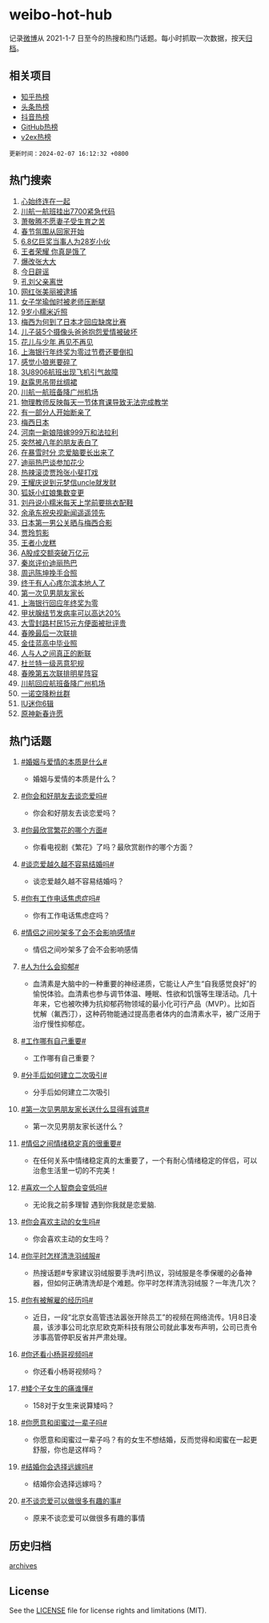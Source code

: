 # weibo-hot-hub

记录[微博](https://www.weibo.com)从 2021-1-7 日至今的热搜和热门话题。每小时抓取一次数据，按天[归档](archives)。

## 相关项目

- [知乎热榜](https://github.com/lonnyzhang423/zhihu-hot-hub)
- [头条热榜](https://github.com/lonnyzhang423/toutiao-hot-hub)
- [抖音热榜](https://github.com/lonnyzhang423/douyin-hot-hub)
- [GitHub热榜](https://github.com/lonnyzhang423/github-hot-hub)
- [v2ex热榜](https://github.com/lonnyzhang423/v2ex-hot-hub)


`更新时间：2024-02-07 16:12:32 +0800`

## 热门搜索

1. [心始终连在一起](https://m.weibo.cn/search?containerid=100103type%3D1%26t%3D10%26q%3D%23%E5%BF%83%E5%A7%8B%E7%BB%88%E8%BF%9E%E5%9C%A8%E4%B8%80%E8%B5%B7%23&stream_entry_id=51&isnewpage=1&extparam=seat%3D1%26pos%3D0%26dgr%3D0%26filter_type%3Drealtimehot%26c_type%3D51%26stream_entry_id%3D51%26cate%3D10103%26q%3D%2523%25E5%25BF%2583%25E5%25A7%258B%25E7%25BB%2588%25E8%25BF%259E%25E5%259C%25A8%25E4%25B8%2580%25E8%25B5%25B7%2523%26display_time%3D1707293551%26pre_seqid%3D1707293551023032762143)
1. [川航一航班挂出7700紧急代码](https://m.weibo.cn/search?containerid=100103type%3D1%26t%3D10%26q%3D%23%E5%B7%9D%E8%88%AA%E4%B8%80%E8%88%AA%E7%8F%AD%E6%8C%82%E5%87%BA7700%E7%B4%A7%E6%80%A5%E4%BB%A3%E7%A0%81%23&stream_entry_id=31&isnewpage=1&extparam=seat%3D1%26band_rank%3D1%26filter_type%3Drealtimehot%26c_type%3D31%26realpos%3D1%26cate%3D5001%26lcate%3D5001%26flag%3D1%26dgr%3D0%26q%3D%2523%25E5%25B7%259D%25E8%2588%25AA%25E4%25B8%2580%25E8%2588%25AA%25E7%258F%25AD%25E6%258C%2582%25E5%2587%25BA7700%25E7%25B4%25A7%25E6%2580%25A5%25E4%25BB%25A3%25E7%25A0%2581%2523%26stream_entry_id%3D31%26pos%3D0%26display_time%3D1707293551%26pre_seqid%3D1707293551023032762143)
1. [萧敬腾不愿妻子受生育之苦](https://m.weibo.cn/search?containerid=100103type%3D1%26t%3D10%26q%3D%23%E8%90%A7%E6%95%AC%E8%85%BE%E4%B8%8D%E6%84%BF%E5%A6%BB%E5%AD%90%E5%8F%97%E7%94%9F%E8%82%B2%E4%B9%8B%E8%8B%A6%23&stream_entry_id=31&isnewpage=1&extparam=seat%3D1%26band_rank%3D2%26filter_type%3Drealtimehot%26c_type%3D31%26realpos%3D2%26cate%3D5001%26lcate%3D5001%26flag%3D1%26dgr%3D0%26q%3D%2523%25E8%2590%25A7%25E6%2595%25AC%25E8%2585%25BE%25E4%25B8%258D%25E6%2584%25BF%25E5%25A6%25BB%25E5%25AD%2590%25E5%258F%2597%25E7%2594%259F%25E8%2582%25B2%25E4%25B9%258B%25E8%258B%25A6%2523%26stream_entry_id%3D31%26pos%3D1%26display_time%3D1707293551%26pre_seqid%3D1707293551023032762143)
1. [春节氛围从回家开始](https://m.weibo.cn/search?containerid=100103type%3D1%26t%3D10%26q%3D%23%E6%98%A5%E8%8A%82%E6%B0%9B%E5%9B%B4%E4%BB%8E%E5%9B%9E%E5%AE%B6%E5%BC%80%E5%A7%8B%23&stream_entry_id=31&isnewpage=1&extparam=seat%3D1%26band_rank%3D3%26filter_type%3Drealtimehot%26c_type%3D31%26realpos%3D3%26cate%3D5001%26lcate%3D5001%26flag%3D0%26dgr%3D0%26q%3D%2523%25E6%2598%25A5%25E8%258A%2582%25E6%25B0%259B%25E5%259B%25B4%25E4%25BB%258E%25E5%259B%259E%25E5%25AE%25B6%25E5%25BC%2580%25E5%25A7%258B%2523%26stream_entry_id%3D31%26pos%3D2%26display_time%3D1707293551%26pre_seqid%3D1707293551023032762143)
1. [6.8亿巨奖当事人为28岁小伙](https://m.weibo.cn/search?containerid=100103type%3D1%26t%3D10%26q%3D%236.8%E4%BA%BF%E5%B7%A8%E5%A5%96%E5%BD%93%E4%BA%8B%E4%BA%BA%E4%B8%BA28%E5%B2%81%E5%B0%8F%E4%BC%99%23&stream_entry_id=31&isnewpage=1&extparam=seat%3D1%26band_rank%3D4%26filter_type%3Drealtimehot%26c_type%3D31%26realpos%3D4%26cate%3D5001%26lcate%3D5001%26flag%3D2%26dgr%3D0%26q%3D%25236.8%25E4%25BA%25BF%25E5%25B7%25A8%25E5%25A5%2596%25E5%25BD%2593%25E4%25BA%258B%25E4%25BA%25BA%25E4%25B8%25BA28%25E5%25B2%2581%25E5%25B0%258F%25E4%25BC%2599%2523%26stream_entry_id%3D31%26pos%3D3%26display_time%3D1707293551%26pre_seqid%3D1707293551023032762143)
1. [王者荣耀 你真是饿了](https://m.weibo.cn/search?containerid=100103type%3D1%26t%3D10%26q%3D%E7%8E%8B%E8%80%85%E8%8D%A3%E8%80%80+%E4%BD%A0%E7%9C%9F%E6%98%AF%E9%A5%BF%E4%BA%86&stream_entry_id=31&isnewpage=1&extparam=seat%3D1%26band_rank%3D5%26filter_type%3Drealtimehot%26c_type%3D31%26realpos%3D5%26cate%3D5001%26lcate%3D5001%26flag%3D1%26dgr%3D0%26q%3D%25E7%258E%258B%25E8%2580%2585%25E8%258D%25A3%25E8%2580%2580%2520%25E4%25BD%25A0%25E7%259C%259F%25E6%2598%25AF%25E9%25A5%25BF%25E4%25BA%2586%26stream_entry_id%3D31%26pos%3D4%26display_time%3D1707293551%26pre_seqid%3D1707293551023032762143)
1. [爆改张大大](https://m.weibo.cn/search?containerid=100103type%3D1%26t%3D10%26q%3D%E7%88%86%E6%94%B9%E5%BC%A0%E5%A4%A7%E5%A4%A7&stream_entry_id=31&isnewpage=1&extparam=seat%3D1%26band_rank%3D6%26filter_type%3Drealtimehot%26c_type%3D31%26realpos%3D6%26cate%3D5001%26lcate%3D5001%26flag%3D2%26dgr%3D0%26q%3D%25E7%2588%2586%25E6%2594%25B9%25E5%25BC%25A0%25E5%25A4%25A7%25E5%25A4%25A7%26stream_entry_id%3D31%26pos%3D5%26display_time%3D1707293551%26pre_seqid%3D1707293551023032762143)
1. [今日辟谣](https://m.weibo.cn/search?containerid=100103type%3D1%26t%3D10%26q%3D%23%E4%BB%8A%E6%97%A5%E8%BE%9F%E8%B0%A3%23&stream_entry_id=31&isnewpage=1&extparam=seat%3D1%26band_rank%3D7%26lcate%3D5001%26cate%3D5001%26q%3D%2523%25E4%25BB%258A%25E6%2597%25A5%25E8%25BE%259F%25E8%25B0%25A3%2523%26dgr%3D0%26pos%3D6%26adid%3D222482%26stream_entry_id%3D31%26filter_type%3Drealtimehot%26is_ad_pos%3D1%26c_type%3D31%26display_time%3D1707293551%26pre_seqid%3D1707293551023032762143)
1. [孔刘父亲离世](https://m.weibo.cn/search?containerid=100103type%3D1%26t%3D10%26q%3D%23%E5%AD%94%E5%88%98%E7%88%B6%E4%BA%B2%E7%A6%BB%E4%B8%96%23&stream_entry_id=31&isnewpage=1&extparam=seat%3D1%26band_rank%3D7%26filter_type%3Drealtimehot%26c_type%3D31%26realpos%3D7%26cate%3D5001%26lcate%3D5001%26flag%3D1%26dgr%3D0%26q%3D%2523%25E5%25AD%2594%25E5%2588%2598%25E7%2588%25B6%25E4%25BA%25B2%25E7%25A6%25BB%25E4%25B8%2596%2523%26stream_entry_id%3D31%26pos%3D7%26display_time%3D1707293551%26pre_seqid%3D1707293551023032762143)
1. [网红张美丽被逮捕](https://m.weibo.cn/search?containerid=100103type%3D1%26t%3D10%26q%3D%23%E7%BD%91%E7%BA%A2%E5%BC%A0%E7%BE%8E%E4%B8%BD%E8%A2%AB%E9%80%AE%E6%8D%95%23&stream_entry_id=31&isnewpage=1&extparam=seat%3D1%26band_rank%3D8%26filter_type%3Drealtimehot%26c_type%3D31%26realpos%3D8%26cate%3D5001%26lcate%3D5001%26flag%3D2%26dgr%3D0%26q%3D%2523%25E7%25BD%2591%25E7%25BA%25A2%25E5%25BC%25A0%25E7%25BE%258E%25E4%25B8%25BD%25E8%25A2%25AB%25E9%2580%25AE%25E6%258D%2595%2523%26stream_entry_id%3D31%26pos%3D8%26display_time%3D1707293551%26pre_seqid%3D1707293551023032762143)
1. [女子学瑜伽时被老师压断腿](https://m.weibo.cn/search?containerid=100103type%3D1%26t%3D10%26q%3D%23%E5%A5%B3%E5%AD%90%E5%AD%A6%E7%91%9C%E4%BC%BD%E6%97%B6%E8%A2%AB%E8%80%81%E5%B8%88%E5%8E%8B%E6%96%AD%E8%85%BF%23&stream_entry_id=31&isnewpage=1&extparam=seat%3D1%26band_rank%3D9%26filter_type%3Drealtimehot%26c_type%3D31%26realpos%3D9%26cate%3D5001%26lcate%3D5001%26flag%3D1%26dgr%3D0%26q%3D%2523%25E5%25A5%25B3%25E5%25AD%2590%25E5%25AD%25A6%25E7%2591%259C%25E4%25BC%25BD%25E6%2597%25B6%25E8%25A2%25AB%25E8%2580%2581%25E5%25B8%2588%25E5%258E%258B%25E6%2596%25AD%25E8%2585%25BF%2523%26stream_entry_id%3D31%26pos%3D9%26display_time%3D1707293551%26pre_seqid%3D1707293551023032762143)
1. [9岁小糯米近照](https://m.weibo.cn/search?containerid=100103type%3D1%26t%3D10%26q%3D9%E5%B2%81%E5%B0%8F%E7%B3%AF%E7%B1%B3%E8%BF%91%E7%85%A7&stream_entry_id=31&isnewpage=1&extparam=seat%3D1%26band_rank%3D10%26filter_type%3Drealtimehot%26c_type%3D31%26realpos%3D10%26cate%3D5001%26lcate%3D5001%26flag%3D2%26dgr%3D0%26q%3D9%25E5%25B2%2581%25E5%25B0%258F%25E7%25B3%25AF%25E7%25B1%25B3%25E8%25BF%2591%25E7%2585%25A7%26stream_entry_id%3D31%26pos%3D10%26display_time%3D1707293551%26pre_seqid%3D1707293551023032762143)
1. [梅西为何到了日本才回应缺席比赛](https://m.weibo.cn/search?containerid=100103type%3D1%26t%3D10%26q%3D%23%E6%A2%85%E8%A5%BF%E4%B8%BA%E4%BD%95%E5%88%B0%E4%BA%86%E6%97%A5%E6%9C%AC%E6%89%8D%E5%9B%9E%E5%BA%94%E7%BC%BA%E5%B8%AD%E6%AF%94%E8%B5%9B%23&stream_entry_id=31&isnewpage=1&extparam=seat%3D1%26band_rank%3D11%26filter_type%3Drealtimehot%26c_type%3D31%26realpos%3D11%26cate%3D5001%26lcate%3D5001%26flag%3D2%26dgr%3D0%26q%3D%2523%25E6%25A2%2585%25E8%25A5%25BF%25E4%25B8%25BA%25E4%25BD%2595%25E5%2588%25B0%25E4%25BA%2586%25E6%2597%25A5%25E6%259C%25AC%25E6%2589%258D%25E5%259B%259E%25E5%25BA%2594%25E7%25BC%25BA%25E5%25B8%25AD%25E6%25AF%2594%25E8%25B5%259B%2523%26stream_entry_id%3D31%26pos%3D11%26display_time%3D1707293551%26pre_seqid%3D1707293551023032762143)
1. [儿子装5个摄像头爸爸抱怨爱情被破坏](https://m.weibo.cn/search?containerid=100103type%3D1%26t%3D10%26q%3D%23%E5%84%BF%E5%AD%90%E8%A3%855%E4%B8%AA%E6%91%84%E5%83%8F%E5%A4%B4%E7%88%B8%E7%88%B8%E6%8A%B1%E6%80%A8%E7%88%B1%E6%83%85%E8%A2%AB%E7%A0%B4%E5%9D%8F%23&stream_entry_id=31&isnewpage=1&extparam=seat%3D1%26band_rank%3D12%26filter_type%3Drealtimehot%26c_type%3D31%26realpos%3D12%26cate%3D5001%26lcate%3D5001%26flag%3D1%26dgr%3D0%26q%3D%2523%25E5%2584%25BF%25E5%25AD%2590%25E8%25A3%25855%25E4%25B8%25AA%25E6%2591%2584%25E5%2583%258F%25E5%25A4%25B4%25E7%2588%25B8%25E7%2588%25B8%25E6%258A%25B1%25E6%2580%25A8%25E7%2588%25B1%25E6%2583%2585%25E8%25A2%25AB%25E7%25A0%25B4%25E5%259D%258F%2523%26stream_entry_id%3D31%26pos%3D12%26display_time%3D1707293551%26pre_seqid%3D1707293551023032762143)
1. [花儿与少年 再见不再见](https://m.weibo.cn/search?containerid=100103type%3D1%26t%3D10%26q%3D%E8%8A%B1%E5%84%BF%E4%B8%8E%E5%B0%91%E5%B9%B4+%E5%86%8D%E8%A7%81%E4%B8%8D%E5%86%8D%E8%A7%81&stream_entry_id=31&isnewpage=1&extparam=seat%3D1%26band_rank%3D13%26filter_type%3Drealtimehot%26c_type%3D31%26realpos%3D13%26cate%3D5001%26lcate%3D5001%26flag%3D0%26dgr%3D0%26q%3D%25E8%258A%25B1%25E5%2584%25BF%25E4%25B8%258E%25E5%25B0%2591%25E5%25B9%25B4%2520%25E5%2586%258D%25E8%25A7%2581%25E4%25B8%258D%25E5%2586%258D%25E8%25A7%2581%26stream_entry_id%3D31%26pos%3D13%26display_time%3D1707293551%26pre_seqid%3D1707293551023032762143)
1. [上海银行年终奖为零过节费还要倒扣](https://m.weibo.cn/search?containerid=100103type%3D1%26t%3D10%26q%3D%23%E4%B8%8A%E6%B5%B7%E9%93%B6%E8%A1%8C%E5%B9%B4%E7%BB%88%E5%A5%96%E4%B8%BA%E9%9B%B6%E8%BF%87%E8%8A%82%E8%B4%B9%E8%BF%98%E8%A6%81%E5%80%92%E6%89%A3%23&stream_entry_id=31&isnewpage=1&extparam=seat%3D1%26band_rank%3D14%26filter_type%3Drealtimehot%26c_type%3D31%26realpos%3D14%26cate%3D5001%26lcate%3D5001%26flag%3D0%26dgr%3D0%26q%3D%2523%25E4%25B8%258A%25E6%25B5%25B7%25E9%2593%25B6%25E8%25A1%258C%25E5%25B9%25B4%25E7%25BB%2588%25E5%25A5%2596%25E4%25B8%25BA%25E9%259B%25B6%25E8%25BF%2587%25E8%258A%2582%25E8%25B4%25B9%25E8%25BF%2598%25E8%25A6%2581%25E5%2580%2592%25E6%2589%25A3%2523%26stream_entry_id%3D31%26pos%3D14%26display_time%3D1707293551%26pre_seqid%3D1707293551023032762143)
1. [感觉小狼崽要碎了](https://m.weibo.cn/search?containerid=100103type%3D1%26t%3D10%26q%3D%23%E6%84%9F%E8%A7%89%E5%B0%8F%E7%8B%BC%E5%B4%BD%E8%A6%81%E7%A2%8E%E4%BA%86%23&stream_entry_id=31&isnewpage=1&extparam=seat%3D1%26band_rank%3D15%26filter_type%3Drealtimehot%26c_type%3D31%26realpos%3D15%26cate%3D5001%26lcate%3D5001%26flag%3D0%26dgr%3D0%26q%3D%2523%25E6%2584%259F%25E8%25A7%2589%25E5%25B0%258F%25E7%258B%25BC%25E5%25B4%25BD%25E8%25A6%2581%25E7%25A2%258E%25E4%25BA%2586%2523%26stream_entry_id%3D31%26pos%3D15%26display_time%3D1707293551%26pre_seqid%3D1707293551023032762143)
1. [3U8906航班出现飞机引气故障](https://m.weibo.cn/search?containerid=100103type%3D1%26t%3D10%26q%3D%233U8906%E8%88%AA%E7%8F%AD%E5%87%BA%E7%8E%B0%E9%A3%9E%E6%9C%BA%E5%BC%95%E6%B0%94%E6%95%85%E9%9A%9C%23&stream_entry_id=31&isnewpage=1&extparam=seat%3D1%26band_rank%3D16%26filter_type%3Drealtimehot%26c_type%3D31%26realpos%3D16%26cate%3D5001%26lcate%3D5001%26flag%3D1%26dgr%3D0%26q%3D%25233U8906%25E8%2588%25AA%25E7%258F%25AD%25E5%2587%25BA%25E7%258E%25B0%25E9%25A3%259E%25E6%259C%25BA%25E5%25BC%2595%25E6%25B0%2594%25E6%2595%2585%25E9%259A%259C%2523%26stream_entry_id%3D31%26pos%3D16%26display_time%3D1707293551%26pre_seqid%3D1707293551023032762143)
1. [赵露思吊带丝绸裙](https://m.weibo.cn/search?containerid=100103type%3D1%26t%3D10%26q%3D%23%E8%B5%B5%E9%9C%B2%E6%80%9D%E5%90%8A%E5%B8%A6%E4%B8%9D%E7%BB%B8%E8%A3%99%23&stream_entry_id=31&isnewpage=1&extparam=seat%3D1%26band_rank%3D17%26filter_type%3Drealtimehot%26c_type%3D31%26realpos%3D17%26cate%3D5001%26lcate%3D5001%26flag%3D1%26dgr%3D0%26q%3D%2523%25E8%25B5%25B5%25E9%259C%25B2%25E6%2580%259D%25E5%2590%258A%25E5%25B8%25A6%25E4%25B8%259D%25E7%25BB%25B8%25E8%25A3%2599%2523%26stream_entry_id%3D31%26pos%3D17%26display_time%3D1707293551%26pre_seqid%3D1707293551023032762143)
1. [川航一航班备降广州机场](https://m.weibo.cn/search?containerid=100103type%3D1%26t%3D10%26q%3D%23%E5%B7%9D%E8%88%AA%E4%B8%80%E8%88%AA%E7%8F%AD%E5%A4%87%E9%99%8D%E5%B9%BF%E5%B7%9E%E6%9C%BA%E5%9C%BA%23&stream_entry_id=31&isnewpage=1&extparam=seat%3D1%26band_rank%3D18%26filter_type%3Drealtimehot%26c_type%3D31%26realpos%3D18%26cate%3D5001%26lcate%3D5001%26flag%3D1%26dgr%3D0%26q%3D%2523%25E5%25B7%259D%25E8%2588%25AA%25E4%25B8%2580%25E8%2588%25AA%25E7%258F%25AD%25E5%25A4%2587%25E9%2599%258D%25E5%25B9%25BF%25E5%25B7%259E%25E6%259C%25BA%25E5%259C%25BA%2523%26stream_entry_id%3D31%26pos%3D18%26display_time%3D1707293551%26pre_seqid%3D1707293551023032762143)
1. [物理教师反映每天一节体育课导致无法完成教学](https://m.weibo.cn/search?containerid=100103type%3D1%26t%3D10%26q%3D%23%E7%89%A9%E7%90%86%E6%95%99%E5%B8%88%E5%8F%8D%E6%98%A0%E6%AF%8F%E5%A4%A9%E4%B8%80%E8%8A%82%E4%BD%93%E8%82%B2%E8%AF%BE%E5%AF%BC%E8%87%B4%E6%97%A0%E6%B3%95%E5%AE%8C%E6%88%90%E6%95%99%E5%AD%A6%23&stream_entry_id=31&isnewpage=1&extparam=seat%3D1%26band_rank%3D19%26filter_type%3Drealtimehot%26c_type%3D31%26realpos%3D19%26cate%3D5001%26lcate%3D5001%26flag%3D0%26dgr%3D0%26q%3D%2523%25E7%2589%25A9%25E7%2590%2586%25E6%2595%2599%25E5%25B8%2588%25E5%258F%258D%25E6%2598%25A0%25E6%25AF%258F%25E5%25A4%25A9%25E4%25B8%2580%25E8%258A%2582%25E4%25BD%2593%25E8%2582%25B2%25E8%25AF%25BE%25E5%25AF%25BC%25E8%2587%25B4%25E6%2597%25A0%25E6%25B3%2595%25E5%25AE%258C%25E6%2588%2590%25E6%2595%2599%25E5%25AD%25A6%2523%26stream_entry_id%3D31%26pos%3D19%26display_time%3D1707293551%26pre_seqid%3D1707293551023032762143)
1. [有一部分人开始断亲了](https://m.weibo.cn/search?containerid=100103type%3D1%26t%3D10%26q%3D%23%E6%9C%89%E4%B8%80%E9%83%A8%E5%88%86%E4%BA%BA%E5%BC%80%E5%A7%8B%E6%96%AD%E4%BA%B2%E4%BA%86%23&stream_entry_id=31&isnewpage=1&extparam=seat%3D1%26band_rank%3D20%26filter_type%3Drealtimehot%26c_type%3D31%26realpos%3D20%26cate%3D5001%26lcate%3D5001%26flag%3D0%26dgr%3D0%26q%3D%2523%25E6%259C%2589%25E4%25B8%2580%25E9%2583%25A8%25E5%2588%2586%25E4%25BA%25BA%25E5%25BC%2580%25E5%25A7%258B%25E6%2596%25AD%25E4%25BA%25B2%25E4%25BA%2586%2523%26stream_entry_id%3D31%26pos%3D20%26display_time%3D1707293551%26pre_seqid%3D1707293551023032762143)
1. [梅西日本](https://m.weibo.cn/search?containerid=100103type%3D1%26t%3D10%26q%3D%E6%A2%85%E8%A5%BF%E6%97%A5%E6%9C%AC&stream_entry_id=31&isnewpage=1&extparam=seat%3D1%26band_rank%3D21%26filter_type%3Drealtimehot%26c_type%3D31%26realpos%3D21%26cate%3D5001%26lcate%3D5001%26flag%3D0%26dgr%3D0%26q%3D%25E6%25A2%2585%25E8%25A5%25BF%25E6%2597%25A5%25E6%259C%25AC%26stream_entry_id%3D31%26pos%3D21%26display_time%3D1707293551%26pre_seqid%3D1707293551023032762143)
1. [河南一新娘陪嫁999万和法拉利](https://m.weibo.cn/search?containerid=100103type%3D1%26t%3D10%26q%3D%23%E6%B2%B3%E5%8D%97%E4%B8%80%E6%96%B0%E5%A8%98%E9%99%AA%E5%AB%81999%E4%B8%87%E5%92%8C%E6%B3%95%E6%8B%89%E5%88%A9%23&stream_entry_id=31&isnewpage=1&extparam=seat%3D1%26band_rank%3D22%26filter_type%3Drealtimehot%26c_type%3D31%26realpos%3D22%26cate%3D5001%26lcate%3D5001%26flag%3D1%26dgr%3D0%26q%3D%2523%25E6%25B2%25B3%25E5%258D%2597%25E4%25B8%2580%25E6%2596%25B0%25E5%25A8%2598%25E9%2599%25AA%25E5%25AB%2581999%25E4%25B8%2587%25E5%2592%258C%25E6%25B3%2595%25E6%258B%2589%25E5%2588%25A9%2523%26stream_entry_id%3D31%26pos%3D22%26display_time%3D1707293551%26pre_seqid%3D1707293551023032762143)
1. [突然被八年的朋友表白了](https://m.weibo.cn/search?containerid=100103type%3D1%26t%3D10%26q%3D%23%E7%AA%81%E7%84%B6%E8%A2%AB%E5%85%AB%E5%B9%B4%E7%9A%84%E6%9C%8B%E5%8F%8B%E8%A1%A8%E7%99%BD%E4%BA%86%23&stream_entry_id=31&isnewpage=1&extparam=seat%3D1%26band_rank%3D23%26filter_type%3Drealtimehot%26c_type%3D31%26realpos%3D23%26cate%3D5001%26lcate%3D5001%26flag%3D1%26dgr%3D0%26q%3D%2523%25E7%25AA%2581%25E7%2584%25B6%25E8%25A2%25AB%25E5%2585%25AB%25E5%25B9%25B4%25E7%259A%2584%25E6%259C%258B%25E5%258F%258B%25E8%25A1%25A8%25E7%2599%25BD%25E4%25BA%2586%2523%26stream_entry_id%3D31%26pos%3D23%26display_time%3D1707293551%26pre_seqid%3D1707293551023032762143)
1. [在暴雪时分 恋爱脑要长出来了](https://m.weibo.cn/search?containerid=100103type%3D1%26t%3D10%26q%3D%E5%9C%A8%E6%9A%B4%E9%9B%AA%E6%97%B6%E5%88%86+%E6%81%8B%E7%88%B1%E8%84%91%E8%A6%81%E9%95%BF%E5%87%BA%E6%9D%A5%E4%BA%86&stream_entry_id=31&isnewpage=1&extparam=seat%3D1%26band_rank%3D24%26filter_type%3Drealtimehot%26c_type%3D31%26realpos%3D24%26cate%3D5001%26lcate%3D5001%26flag%3D1%26dgr%3D0%26q%3D%25E5%259C%25A8%25E6%259A%25B4%25E9%259B%25AA%25E6%2597%25B6%25E5%2588%2586%2520%25E6%2581%258B%25E7%2588%25B1%25E8%2584%2591%25E8%25A6%2581%25E9%2595%25BF%25E5%2587%25BA%25E6%259D%25A5%25E4%25BA%2586%26stream_entry_id%3D31%26pos%3D24%26display_time%3D1707293551%26pre_seqid%3D1707293551023032762143)
1. [迪丽热巴谈参加花少](https://m.weibo.cn/search?containerid=100103type%3D1%26t%3D10%26q%3D%23%E8%BF%AA%E4%B8%BD%E7%83%AD%E5%B7%B4%E8%B0%88%E5%8F%82%E5%8A%A0%E8%8A%B1%E5%B0%91%23&stream_entry_id=31&isnewpage=1&extparam=seat%3D1%26band_rank%3D25%26filter_type%3Drealtimehot%26c_type%3D31%26realpos%3D25%26cate%3D5001%26lcate%3D5001%26flag%3D1%26dgr%3D0%26q%3D%2523%25E8%25BF%25AA%25E4%25B8%25BD%25E7%2583%25AD%25E5%25B7%25B4%25E8%25B0%2588%25E5%258F%2582%25E5%258A%25A0%25E8%258A%25B1%25E5%25B0%2591%2523%26stream_entry_id%3D31%26pos%3D25%26display_time%3D1707293551%26pre_seqid%3D1707293551023032762143)
1. [热辣滚烫贾玲张小斐打戏](https://m.weibo.cn/search?containerid=100103type%3D1%26t%3D10%26q%3D%23%E7%83%AD%E8%BE%A3%E6%BB%9A%E7%83%AB%E8%B4%BE%E7%8E%B2%E5%BC%A0%E5%B0%8F%E6%96%90%E6%89%93%E6%88%8F%23&stream_entry_id=31&isnewpage=1&extparam=seat%3D1%26band_rank%3D26%26filter_type%3Drealtimehot%26c_type%3D31%26realpos%3D26%26cate%3D5001%26lcate%3D5001%26flag%3D0%26dgr%3D0%26q%3D%2523%25E7%2583%25AD%25E8%25BE%25A3%25E6%25BB%259A%25E7%2583%25AB%25E8%25B4%25BE%25E7%258E%25B2%25E5%25BC%25A0%25E5%25B0%258F%25E6%2596%2590%25E6%2589%2593%25E6%2588%258F%2523%26stream_entry_id%3D31%26pos%3D26%26display_time%3D1707293551%26pre_seqid%3D1707293551023032762143)
1. [王耀庆说到元梦信uncle就发财](https://m.weibo.cn/search?containerid=100103type%3D1%26t%3D10%26q%3D%23%E7%8E%8B%E8%80%80%E5%BA%86%E8%AF%B4%E5%88%B0%E5%85%83%E6%A2%A6%E4%BF%A1uncle%E5%B0%B1%E5%8F%91%E8%B4%A2%23&stream_entry_id=31&isnewpage=1&extparam=seat%3D1%26band_rank%3D27%26filter_type%3Drealtimehot%26c_type%3D31%26realpos%3D27%26cate%3D5001%26lcate%3D5001%26flag%3D0%26dgr%3D0%26q%3D%2523%25E7%258E%258B%25E8%2580%2580%25E5%25BA%2586%25E8%25AF%25B4%25E5%2588%25B0%25E5%2585%2583%25E6%25A2%25A6%25E4%25BF%25A1uncle%25E5%25B0%25B1%25E5%258F%2591%25E8%25B4%25A2%2523%26adid%3D222853%26stream_entry_id%3D31%26pos%3D27%26display_time%3D1707293551%26pre_seqid%3D1707293551023032762143)
1. [狐妖小红娘集数变更](https://m.weibo.cn/search?containerid=100103type%3D1%26t%3D10%26q%3D%23%E7%8B%90%E5%A6%96%E5%B0%8F%E7%BA%A2%E5%A8%98%E9%9B%86%E6%95%B0%E5%8F%98%E6%9B%B4%23&stream_entry_id=31&isnewpage=1&extparam=seat%3D1%26band_rank%3D28%26filter_type%3Drealtimehot%26c_type%3D31%26realpos%3D28%26cate%3D5001%26lcate%3D5001%26flag%3D1%26dgr%3D0%26q%3D%2523%25E7%258B%2590%25E5%25A6%2596%25E5%25B0%258F%25E7%25BA%25A2%25E5%25A8%2598%25E9%259B%2586%25E6%2595%25B0%25E5%258F%2598%25E6%259B%25B4%2523%26stream_entry_id%3D31%26pos%3D28%26display_time%3D1707293551%26pre_seqid%3D1707293551023032762143)
1. [刘丹说小糯米每天上学前要挑衣配鞋](https://m.weibo.cn/search?containerid=100103type%3D1%26t%3D10%26q%3D%23%E5%88%98%E4%B8%B9%E8%AF%B4%E5%B0%8F%E7%B3%AF%E7%B1%B3%E6%AF%8F%E5%A4%A9%E4%B8%8A%E5%AD%A6%E5%89%8D%E8%A6%81%E6%8C%91%E8%A1%A3%E9%85%8D%E9%9E%8B%23&stream_entry_id=31&isnewpage=1&extparam=seat%3D1%26band_rank%3D29%26filter_type%3Drealtimehot%26c_type%3D31%26realpos%3D29%26cate%3D5001%26lcate%3D5001%26flag%3D0%26dgr%3D0%26q%3D%2523%25E5%2588%2598%25E4%25B8%25B9%25E8%25AF%25B4%25E5%25B0%258F%25E7%25B3%25AF%25E7%25B1%25B3%25E6%25AF%258F%25E5%25A4%25A9%25E4%25B8%258A%25E5%25AD%25A6%25E5%2589%258D%25E8%25A6%2581%25E6%258C%2591%25E8%25A1%25A3%25E9%2585%258D%25E9%259E%258B%2523%26stream_entry_id%3D31%26pos%3D29%26display_time%3D1707293551%26pre_seqid%3D1707293551023032762143)
1. [余承东祝央视新闻遥遥领先](https://m.weibo.cn/search?containerid=100103type%3D1%26t%3D10%26q%3D%23%E4%BD%99%E6%89%BF%E4%B8%9C%E7%A5%9D%E5%A4%AE%E8%A7%86%E6%96%B0%E9%97%BB%E9%81%A5%E9%81%A5%E9%A2%86%E5%85%88%23&stream_entry_id=31&isnewpage=1&extparam=seat%3D1%26band_rank%3D30%26filter_type%3Drealtimehot%26c_type%3D31%26realpos%3D30%26cate%3D5001%26lcate%3D5001%26flag%3D0%26dgr%3D0%26q%3D%2523%25E4%25BD%2599%25E6%2589%25BF%25E4%25B8%259C%25E7%25A5%259D%25E5%25A4%25AE%25E8%25A7%2586%25E6%2596%25B0%25E9%2597%25BB%25E9%2581%25A5%25E9%2581%25A5%25E9%25A2%2586%25E5%2585%2588%2523%26stream_entry_id%3D31%26pos%3D30%26display_time%3D1707293551%26pre_seqid%3D1707293551023032762143)
1. [日本第一男公关晒与梅西合影](https://m.weibo.cn/search?containerid=100103type%3D1%26t%3D10%26q%3D%23%E6%97%A5%E6%9C%AC%E7%AC%AC%E4%B8%80%E7%94%B7%E5%85%AC%E5%85%B3%E6%99%92%E4%B8%8E%E6%A2%85%E8%A5%BF%E5%90%88%E5%BD%B1%23&stream_entry_id=31&isnewpage=1&extparam=seat%3D1%26band_rank%3D31%26filter_type%3Drealtimehot%26c_type%3D31%26realpos%3D31%26cate%3D5001%26lcate%3D5001%26flag%3D0%26dgr%3D0%26q%3D%2523%25E6%2597%25A5%25E6%259C%25AC%25E7%25AC%25AC%25E4%25B8%2580%25E7%2594%25B7%25E5%2585%25AC%25E5%2585%25B3%25E6%2599%2592%25E4%25B8%258E%25E6%25A2%2585%25E8%25A5%25BF%25E5%2590%2588%25E5%25BD%25B1%2523%26stream_entry_id%3D31%26pos%3D31%26display_time%3D1707293551%26pre_seqid%3D1707293551023032762143)
1. [贾玲剪影](https://m.weibo.cn/search?containerid=100103type%3D1%26t%3D10%26q%3D%E8%B4%BE%E7%8E%B2%E5%89%AA%E5%BD%B1&stream_entry_id=31&isnewpage=1&extparam=seat%3D1%26band_rank%3D32%26filter_type%3Drealtimehot%26c_type%3D31%26realpos%3D32%26cate%3D5001%26lcate%3D5001%26flag%3D0%26dgr%3D0%26q%3D%25E8%25B4%25BE%25E7%258E%25B2%25E5%2589%25AA%25E5%25BD%25B1%26stream_entry_id%3D31%26pos%3D32%26display_time%3D1707293551%26pre_seqid%3D1707293551023032762143)
1. [王者小龙糕](https://m.weibo.cn/search?containerid=100103type%3D1%26t%3D10%26q%3D%E7%8E%8B%E8%80%85%E5%B0%8F%E9%BE%99%E7%B3%95&stream_entry_id=31&isnewpage=1&extparam=seat%3D1%26band_rank%3D33%26filter_type%3Drealtimehot%26c_type%3D31%26realpos%3D33%26cate%3D5001%26lcate%3D5001%26flag%3D0%26dgr%3D0%26q%3D%25E7%258E%258B%25E8%2580%2585%25E5%25B0%258F%25E9%25BE%2599%25E7%25B3%2595%26stream_entry_id%3D31%26pos%3D33%26display_time%3D1707293551%26pre_seqid%3D1707293551023032762143)
1. [A股成交额突破万亿元](https://m.weibo.cn/search?containerid=100103type%3D1%26t%3D10%26q%3D%23A%E8%82%A1%E6%88%90%E4%BA%A4%E9%A2%9D%E7%AA%81%E7%A0%B4%E4%B8%87%E4%BA%BF%E5%85%83%23&stream_entry_id=31&isnewpage=1&extparam=seat%3D1%26band_rank%3D34%26filter_type%3Drealtimehot%26c_type%3D31%26realpos%3D34%26cate%3D5001%26lcate%3D5001%26flag%3D1%26dgr%3D0%26q%3D%2523A%25E8%2582%25A1%25E6%2588%2590%25E4%25BA%25A4%25E9%25A2%259D%25E7%25AA%2581%25E7%25A0%25B4%25E4%25B8%2587%25E4%25BA%25BF%25E5%2585%2583%2523%26stream_entry_id%3D31%26pos%3D34%26display_time%3D1707293551%26pre_seqid%3D1707293551023032762143)
1. [秦岚评价迪丽热巴](https://m.weibo.cn/search?containerid=100103type%3D1%26t%3D10%26q%3D%23%E7%A7%A6%E5%B2%9A%E8%AF%84%E4%BB%B7%E8%BF%AA%E4%B8%BD%E7%83%AD%E5%B7%B4%23&stream_entry_id=31&isnewpage=1&extparam=seat%3D1%26band_rank%3D35%26filter_type%3Drealtimehot%26c_type%3D31%26realpos%3D35%26cate%3D5001%26lcate%3D5001%26flag%3D1%26dgr%3D0%26q%3D%2523%25E7%25A7%25A6%25E5%25B2%259A%25E8%25AF%2584%25E4%25BB%25B7%25E8%25BF%25AA%25E4%25B8%25BD%25E7%2583%25AD%25E5%25B7%25B4%2523%26stream_entry_id%3D31%26pos%3D35%26display_time%3D1707293551%26pre_seqid%3D1707293551023032762143)
1. [周迅陈坤挽手合照](https://m.weibo.cn/search?containerid=100103type%3D1%26t%3D10%26q%3D%23%E5%91%A8%E8%BF%85%E9%99%88%E5%9D%A4%E6%8C%BD%E6%89%8B%E5%90%88%E7%85%A7%23&stream_entry_id=31&isnewpage=1&extparam=seat%3D1%26band_rank%3D36%26filter_type%3Drealtimehot%26c_type%3D31%26realpos%3D36%26cate%3D5001%26lcate%3D5001%26flag%3D1%26dgr%3D0%26q%3D%2523%25E5%2591%25A8%25E8%25BF%2585%25E9%2599%2588%25E5%259D%25A4%25E6%258C%25BD%25E6%2589%258B%25E5%2590%2588%25E7%2585%25A7%2523%26stream_entry_id%3D31%26pos%3D36%26display_time%3D1707293551%26pre_seqid%3D1707293551023032762143)
1. [终于有人心疼尔滨本地人了](https://m.weibo.cn/search?containerid=100103type%3D1%26t%3D10%26q%3D%23%E7%BB%88%E4%BA%8E%E6%9C%89%E4%BA%BA%E5%BF%83%E7%96%BC%E5%B0%94%E6%BB%A8%E6%9C%AC%E5%9C%B0%E4%BA%BA%E4%BA%86%23&stream_entry_id=31&isnewpage=1&extparam=seat%3D1%26band_rank%3D37%26filter_type%3Drealtimehot%26c_type%3D31%26realpos%3D37%26cate%3D5001%26lcate%3D5001%26flag%3D0%26dgr%3D0%26q%3D%2523%25E7%25BB%2588%25E4%25BA%258E%25E6%259C%2589%25E4%25BA%25BA%25E5%25BF%2583%25E7%2596%25BC%25E5%25B0%2594%25E6%25BB%25A8%25E6%259C%25AC%25E5%259C%25B0%25E4%25BA%25BA%25E4%25BA%2586%2523%26stream_entry_id%3D31%26pos%3D37%26display_time%3D1707293551%26pre_seqid%3D1707293551023032762143)
1. [第一次见男朋友家长](https://m.weibo.cn/search?containerid=100103type%3D1%26t%3D10%26q%3D%E7%AC%AC%E4%B8%80%E6%AC%A1%E8%A7%81%E7%94%B7%E6%9C%8B%E5%8F%8B%E5%AE%B6%E9%95%BF&stream_entry_id=31&isnewpage=1&extparam=seat%3D1%26band_rank%3D38%26filter_type%3Drealtimehot%26c_type%3D31%26realpos%3D38%26cate%3D5001%26lcate%3D5001%26flag%3D1%26dgr%3D0%26q%3D%25E7%25AC%25AC%25E4%25B8%2580%25E6%25AC%25A1%25E8%25A7%2581%25E7%2594%25B7%25E6%259C%258B%25E5%258F%258B%25E5%25AE%25B6%25E9%2595%25BF%26stream_entry_id%3D31%26pos%3D38%26display_time%3D1707293551%26pre_seqid%3D1707293551023032762143)
1. [上海银行回应年终奖为零](https://m.weibo.cn/search?containerid=100103type%3D1%26t%3D10%26q%3D%23%E4%B8%8A%E6%B5%B7%E9%93%B6%E8%A1%8C%E5%9B%9E%E5%BA%94%E5%B9%B4%E7%BB%88%E5%A5%96%E4%B8%BA%E9%9B%B6%23&stream_entry_id=31&isnewpage=1&extparam=seat%3D1%26band_rank%3D39%26filter_type%3Drealtimehot%26c_type%3D31%26realpos%3D39%26cate%3D5001%26lcate%3D5001%26flag%3D1%26dgr%3D0%26q%3D%2523%25E4%25B8%258A%25E6%25B5%25B7%25E9%2593%25B6%25E8%25A1%258C%25E5%259B%259E%25E5%25BA%2594%25E5%25B9%25B4%25E7%25BB%2588%25E5%25A5%2596%25E4%25B8%25BA%25E9%259B%25B6%2523%26stream_entry_id%3D31%26pos%3D39%26display_time%3D1707293551%26pre_seqid%3D1707293551023032762143)
1. [甲状腺结节发病率可以高达20%](https://m.weibo.cn/search?containerid=100103type%3D1%26t%3D10%26q%3D%23%E7%94%B2%E7%8A%B6%E8%85%BA%E7%BB%93%E8%8A%82%E5%8F%91%E7%97%85%E7%8E%87%E5%8F%AF%E4%BB%A5%E9%AB%98%E8%BE%BE20%25%23&stream_entry_id=31&isnewpage=1&extparam=seat%3D1%26band_rank%3D40%26filter_type%3Drealtimehot%26c_type%3D31%26realpos%3D40%26cate%3D5001%26lcate%3D5001%26flag%3D1%26dgr%3D0%26q%3D%2523%25E7%2594%25B2%25E7%258A%25B6%25E8%2585%25BA%25E7%25BB%2593%25E8%258A%2582%25E5%258F%2591%25E7%2597%2585%25E7%258E%2587%25E5%258F%25AF%25E4%25BB%25A5%25E9%25AB%2598%25E8%25BE%25BE20%2525%2523%26stream_entry_id%3D31%26pos%3D40%26display_time%3D1707293551%26pre_seqid%3D1707293551023032762143)
1. [大雪封路村民15元方便面被批评贵](https://m.weibo.cn/search?containerid=100103type%3D1%26t%3D10%26q%3D%23%E5%A4%A7%E9%9B%AA%E5%B0%81%E8%B7%AF%E6%9D%91%E6%B0%9115%E5%85%83%E6%96%B9%E4%BE%BF%E9%9D%A2%E8%A2%AB%E6%89%B9%E8%AF%84%E8%B4%B5%23&stream_entry_id=31&isnewpage=1&extparam=seat%3D1%26band_rank%3D41%26filter_type%3Drealtimehot%26c_type%3D31%26realpos%3D41%26cate%3D5001%26lcate%3D5001%26flag%3D0%26dgr%3D0%26q%3D%2523%25E5%25A4%25A7%25E9%259B%25AA%25E5%25B0%2581%25E8%25B7%25AF%25E6%259D%2591%25E6%25B0%259115%25E5%2585%2583%25E6%2596%25B9%25E4%25BE%25BF%25E9%259D%25A2%25E8%25A2%25AB%25E6%2589%25B9%25E8%25AF%2584%25E8%25B4%25B5%2523%26stream_entry_id%3D31%26pos%3D41%26display_time%3D1707293551%26pre_seqid%3D1707293551023032762143)
1. [春晚最后一次联排](https://m.weibo.cn/search?containerid=100103type%3D1%26t%3D10%26q%3D%E6%98%A5%E6%99%9A%E6%9C%80%E5%90%8E%E4%B8%80%E6%AC%A1%E8%81%94%E6%8E%92&stream_entry_id=31&isnewpage=1&extparam=seat%3D1%26band_rank%3D42%26filter_type%3Drealtimehot%26c_type%3D31%26realpos%3D42%26cate%3D5001%26lcate%3D5001%26flag%3D0%26dgr%3D0%26q%3D%25E6%2598%25A5%25E6%2599%259A%25E6%259C%2580%25E5%2590%258E%25E4%25B8%2580%25E6%25AC%25A1%25E8%2581%2594%25E6%258E%2592%26stream_entry_id%3D31%26pos%3D42%26display_time%3D1707293551%26pre_seqid%3D1707293551023032762143)
1. [金佳蓝高中毕业照](https://m.weibo.cn/search?containerid=100103type%3D1%26t%3D10%26q%3D%23%E9%87%91%E4%BD%B3%E8%93%9D%E9%AB%98%E4%B8%AD%E6%AF%95%E4%B8%9A%E7%85%A7%23&stream_entry_id=31&isnewpage=1&extparam=seat%3D1%26band_rank%3D43%26filter_type%3Drealtimehot%26c_type%3D31%26realpos%3D43%26cate%3D5001%26lcate%3D5001%26flag%3D1%26dgr%3D0%26q%3D%2523%25E9%2587%2591%25E4%25BD%25B3%25E8%2593%259D%25E9%25AB%2598%25E4%25B8%25AD%25E6%25AF%2595%25E4%25B8%259A%25E7%2585%25A7%2523%26stream_entry_id%3D31%26pos%3D43%26display_time%3D1707293551%26pre_seqid%3D1707293551023032762143)
1. [人与人之间真正的断联](https://m.weibo.cn/search?containerid=100103type%3D1%26t%3D10%26q%3D%E4%BA%BA%E4%B8%8E%E4%BA%BA%E4%B9%8B%E9%97%B4%E7%9C%9F%E6%AD%A3%E7%9A%84%E6%96%AD%E8%81%94&stream_entry_id=31&isnewpage=1&extparam=seat%3D1%26band_rank%3D44%26filter_type%3Drealtimehot%26c_type%3D31%26realpos%3D44%26cate%3D5001%26lcate%3D5001%26flag%3D1%26dgr%3D0%26q%3D%25E4%25BA%25BA%25E4%25B8%258E%25E4%25BA%25BA%25E4%25B9%258B%25E9%2597%25B4%25E7%259C%259F%25E6%25AD%25A3%25E7%259A%2584%25E6%2596%25AD%25E8%2581%2594%26stream_entry_id%3D31%26pos%3D44%26display_time%3D1707293551%26pre_seqid%3D1707293551023032762143)
1. [杜兰特一级恶意犯规](https://m.weibo.cn/search?containerid=100103type%3D1%26t%3D10%26q%3D%23%E6%9D%9C%E5%85%B0%E7%89%B9%E4%B8%80%E7%BA%A7%E6%81%B6%E6%84%8F%E7%8A%AF%E8%A7%84%23&stream_entry_id=31&isnewpage=1&extparam=seat%3D1%26band_rank%3D45%26filter_type%3Drealtimehot%26c_type%3D31%26realpos%3D45%26cate%3D5001%26lcate%3D5001%26flag%3D1%26dgr%3D0%26q%3D%2523%25E6%259D%259C%25E5%2585%25B0%25E7%2589%25B9%25E4%25B8%2580%25E7%25BA%25A7%25E6%2581%25B6%25E6%2584%258F%25E7%258A%25AF%25E8%25A7%2584%2523%26stream_entry_id%3D31%26pos%3D45%26display_time%3D1707293551%26pre_seqid%3D1707293551023032762143)
1. [春晚第五次联排明星阵容](https://m.weibo.cn/search?containerid=100103type%3D1%26t%3D10%26q%3D%23%E6%98%A5%E6%99%9A%E7%AC%AC%E4%BA%94%E6%AC%A1%E8%81%94%E6%8E%92%E6%98%8E%E6%98%9F%E9%98%B5%E5%AE%B9%23&stream_entry_id=31&isnewpage=1&extparam=seat%3D1%26band_rank%3D46%26filter_type%3Drealtimehot%26c_type%3D31%26realpos%3D46%26cate%3D5001%26lcate%3D5001%26flag%3D1%26dgr%3D0%26q%3D%2523%25E6%2598%25A5%25E6%2599%259A%25E7%25AC%25AC%25E4%25BA%2594%25E6%25AC%25A1%25E8%2581%2594%25E6%258E%2592%25E6%2598%258E%25E6%2598%259F%25E9%2598%25B5%25E5%25AE%25B9%2523%26stream_entry_id%3D31%26pos%3D46%26display_time%3D1707293551%26pre_seqid%3D1707293551023032762143)
1. [川航回应航班备降广州机场](https://m.weibo.cn/search?containerid=100103type%3D1%26t%3D10%26q%3D%23%E5%B7%9D%E8%88%AA%E5%9B%9E%E5%BA%94%E8%88%AA%E7%8F%AD%E5%A4%87%E9%99%8D%E5%B9%BF%E5%B7%9E%E6%9C%BA%E5%9C%BA%23&stream_entry_id=31&isnewpage=1&extparam=seat%3D1%26band_rank%3D47%26filter_type%3Drealtimehot%26c_type%3D31%26realpos%3D47%26cate%3D5001%26lcate%3D5001%26flag%3D1%26dgr%3D0%26q%3D%2523%25E5%25B7%259D%25E8%2588%25AA%25E5%259B%259E%25E5%25BA%2594%25E8%2588%25AA%25E7%258F%25AD%25E5%25A4%2587%25E9%2599%258D%25E5%25B9%25BF%25E5%25B7%259E%25E6%259C%25BA%25E5%259C%25BA%2523%26stream_entry_id%3D31%26pos%3D47%26display_time%3D1707293551%26pre_seqid%3D1707293551023032762143)
1. [一诺空降粉丝群](https://m.weibo.cn/search?containerid=100103type%3D1%26t%3D10%26q%3D%23%E4%B8%80%E8%AF%BA%E7%A9%BA%E9%99%8D%E7%B2%89%E4%B8%9D%E7%BE%A4%23&stream_entry_id=31&isnewpage=1&extparam=seat%3D1%26band_rank%3D48%26filter_type%3Drealtimehot%26c_type%3D31%26realpos%3D48%26cate%3D5001%26lcate%3D5001%26flag%3D1%26dgr%3D0%26q%3D%2523%25E4%25B8%2580%25E8%25AF%25BA%25E7%25A9%25BA%25E9%2599%258D%25E7%25B2%2589%25E4%25B8%259D%25E7%25BE%25A4%2523%26stream_entry_id%3D31%26pos%3D48%26display_time%3D1707293551%26pre_seqid%3D1707293551023032762143)
1. [IU迷你6辑](https://m.weibo.cn/search?containerid=100103type%3D1%26t%3D10%26q%3DIU%E8%BF%B7%E4%BD%A06%E8%BE%91&stream_entry_id=31&isnewpage=1&extparam=seat%3D1%26band_rank%3D49%26filter_type%3Drealtimehot%26c_type%3D31%26realpos%3D49%26cate%3D5001%26lcate%3D5001%26flag%3D1%26dgr%3D0%26q%3DIU%25E8%25BF%25B7%25E4%25BD%25A06%25E8%25BE%2591%26stream_entry_id%3D31%26pos%3D49%26display_time%3D1707293551%26pre_seqid%3D1707293551023032762143)
1. [原神新春许愿](https://m.weibo.cn/search?containerid=100103type%3D1%26t%3D10%26q%3D%23%E5%8E%9F%E7%A5%9E%E6%96%B0%E6%98%A5%E8%AE%B8%E6%84%BF%23&stream_entry_id=31&isnewpage=1&extparam=seat%3D1%26band_rank%3D50%26filter_type%3Drealtimehot%26c_type%3D31%26realpos%3D50%26cate%3D5001%26lcate%3D5001%26flag%3D1%26dgr%3D0%26q%3D%2523%25E5%258E%259F%25E7%25A5%259E%25E6%2596%25B0%25E6%2598%25A5%25E8%25AE%25B8%25E6%2584%25BF%2523%26stream_entry_id%3D31%26pos%3D50%26display_time%3D1707293551%26pre_seqid%3D1707293551023032762143)

## 热门话题

1. [#婚姻与爱情的本质是什么#](https://m.weibo.cn/search?containerid=231522type%3D1%26t%3D10%26q%3D%23%E5%A9%9A%E5%A7%BB%E4%B8%8E%E7%88%B1%E6%83%85%E7%9A%84%E6%9C%AC%E8%B4%A8%E6%98%AF%E4%BB%80%E4%B9%88%23&stream_entry_id=128&isnewpage=1&extparam=seat%3D1%26pos%3D1-0-0%26dgr%3D0%26cate%3D5004%26lcate%3D5004%26unitid%3D1704881162756%26c_type%3D128%26display_time%3D1707293552%26pre_seqid%3D1707293552412016533196)
    - 婚姻与爱情的本质是什么？

1. [#你会和好朋友去谈恋爱吗#](https://m.weibo.cn/search?containerid=231522type%3D1%26t%3D10%26q%3D%23%E4%BD%A0%E4%BC%9A%E5%92%8C%E5%A5%BD%E6%9C%8B%E5%8F%8B%E5%8E%BB%E8%B0%88%E6%81%8B%E7%88%B1%E5%90%97%23&stream_entry_id=128&isnewpage=1&extparam=seat%3D1%26pos%3D1-0-1%26dgr%3D0%26cate%3D5004%26lcate%3D5004%26unitid%3D1704849959446%26c_type%3D128%26display_time%3D1707293552%26pre_seqid%3D1707293552412016533196)
    - 你会和好朋友去谈恋爱吗？

1. [#你最欣赏繁花的哪个方面#](https://m.weibo.cn/search?containerid=231522type%3D1%26t%3D10%26q%3D%23%E4%BD%A0%E6%9C%80%E6%AC%A3%E8%B5%8F%E7%B9%81%E8%8A%B1%E7%9A%84%E5%93%AA%E4%B8%AA%E6%96%B9%E9%9D%A2%23&stream_entry_id=128&isnewpage=1&extparam=seat%3D1%26pos%3D1-0-2%26dgr%3D0%26cate%3D5004%26lcate%3D5004%26unitid%3D1704872158127%26c_type%3D128%26display_time%3D1707293552%26pre_seqid%3D1707293552412016533196)
    - 你看电视剧《繁花》了吗？最欣赏剧作的哪个方面？

1. [#谈恋爱越久越不容易结婚吗#](https://m.weibo.cn/search?containerid=231522type%3D1%26t%3D10%26q%3D%23%E8%B0%88%E6%81%8B%E7%88%B1%E8%B6%8A%E4%B9%85%E8%B6%8A%E4%B8%8D%E5%AE%B9%E6%98%93%E7%BB%93%E5%A9%9A%E5%90%97%23&stream_entry_id=128&isnewpage=1&extparam=seat%3D1%26pos%3D1-0-3%26dgr%3D0%26cate%3D5004%26lcate%3D5004%26unitid%3D1704871559387%26c_type%3D128%26display_time%3D1707293552%26pre_seqid%3D1707293552412016533196)
    - 谈恋爱越久越不容易结婚吗？

1. [#你有工作电话焦虑症吗#](https://m.weibo.cn/search?containerid=231522type%3D1%26t%3D10%26q%3D%23%E4%BD%A0%E6%9C%89%E5%B7%A5%E4%BD%9C%E7%94%B5%E8%AF%9D%E7%84%A6%E8%99%91%E7%97%87%E5%90%97%23&stream_entry_id=128&isnewpage=1&extparam=seat%3D1%26pos%3D1-0-4%26dgr%3D0%26cate%3D5004%26lcate%3D5004%26unitid%3D1704877884678%26c_type%3D128%26display_time%3D1707293552%26pre_seqid%3D1707293552412016533196)
    - 你有工作电话焦虑症吗？

1. [#情侣之间吵架多了会不会影响感情#](https://m.weibo.cn/search?containerid=231522type%3D1%26t%3D10%26q%3D%23%E6%83%85%E4%BE%A3%E4%B9%8B%E9%97%B4%E5%90%B5%E6%9E%B6%E5%A4%9A%E4%BA%86%E4%BC%9A%E4%B8%8D%E4%BC%9A%E5%BD%B1%E5%93%8D%E6%84%9F%E6%83%85%23&stream_entry_id=128&isnewpage=1&extparam=seat%3D1%26pos%3D1-0-5%26dgr%3D0%26cate%3D5004%26lcate%3D5004%26unitid%3D1704792093809%26c_type%3D128%26display_time%3D1707293552%26pre_seqid%3D1707293552412016533196)
    - 情侣之间吵架多了会不会影响感情

1. [#人为什么会抑郁#](https://m.weibo.cn/search?containerid=231522type%3D1%26t%3D10%26q%3D%23%E4%BA%BA%E4%B8%BA%E4%BB%80%E4%B9%88%E4%BC%9A%E6%8A%91%E9%83%81%23&stream_entry_id=128&isnewpage=1&extparam=seat%3D1%26pos%3D1-0-6%26dgr%3D0%26cate%3D5004%26lcate%3D5004%26unitid%3D1704881163792%26c_type%3D128%26display_time%3D1707293552%26pre_seqid%3D1707293552412016533196)
    - 血清素是大脑中的一种重要的神经递质，它能让人产生“自我感觉良好”的愉悦体验。血清素也参与调节体温、睡眠、性欲和饥饿等生理活动。几十年来，它也被吹捧为抗抑郁药物领域的最小化可行产品（MVP）。比如百忧解（氟西汀），这种药物能通过提高患者体内的血清素水平，被广泛用于治疗慢性抑郁症。

1. [#工作哪有自己重要#](https://m.weibo.cn/search?containerid=231522type%3D1%26t%3D10%26q%3D%23%E5%B7%A5%E4%BD%9C%E5%93%AA%E6%9C%89%E8%87%AA%E5%B7%B1%E9%87%8D%E8%A6%81%23&stream_entry_id=128&isnewpage=1&extparam=seat%3D1%26pos%3D1-0-7%26dgr%3D0%26cate%3D5004%26lcate%3D5004%26unitid%3D1704949537973%26c_type%3D128%26display_time%3D1707293552%26pre_seqid%3D1707293552412016533196)
    - 工作哪有自己重要？

1. [#分手后如何建立二次吸引#](https://m.weibo.cn/search?containerid=231522type%3D1%26t%3D10%26q%3D%23%E5%88%86%E6%89%8B%E5%90%8E%E5%A6%82%E4%BD%95%E5%BB%BA%E7%AB%8B%E4%BA%8C%E6%AC%A1%E5%90%B8%E5%BC%95%23&stream_entry_id=128&isnewpage=1&extparam=seat%3D1%26pos%3D1-0-8%26dgr%3D0%26cate%3D5004%26lcate%3D5004%26unitid%3D1704870666886%26c_type%3D128%26display_time%3D1707293552%26pre_seqid%3D1707293552412016533196)
    - 分手后如何建立二次吸引

1. [#第一次见男朋友家长送什么显得有诚意#](https://m.weibo.cn/search?containerid=231522type%3D1%26t%3D10%26q%3D%23%E7%AC%AC%E4%B8%80%E6%AC%A1%E8%A7%81%E7%94%B7%E6%9C%8B%E5%8F%8B%E5%AE%B6%E9%95%BF%E9%80%81%E4%BB%80%E4%B9%88%E6%98%BE%E5%BE%97%E6%9C%89%E8%AF%9A%E6%84%8F%23&stream_entry_id=128&isnewpage=1&extparam=seat%3D1%26pos%3D1-0-9%26dgr%3D0%26cate%3D5004%26lcate%3D5004%26unitid%3D1704946836507%26c_type%3D128%26display_time%3D1707293552%26pre_seqid%3D1707293552412016533196)
    - 第一次见男朋友家长送什么？

1. [#情侣之间情绪稳定真的很重要#](https://m.weibo.cn/search?containerid=231522type%3D1%26t%3D10%26q%3D%23%E6%83%85%E4%BE%A3%E4%B9%8B%E9%97%B4%E6%83%85%E7%BB%AA%E7%A8%B3%E5%AE%9A%E7%9C%9F%E7%9A%84%E5%BE%88%E9%87%8D%E8%A6%81%23&stream_entry_id=128&isnewpage=1&extparam=seat%3D1%26pos%3D1-0-10%26dgr%3D0%26cate%3D5004%26lcate%3D5004%26unitid%3D1704779493657%26c_type%3D128%26display_time%3D1707293552%26pre_seqid%3D1707293552412016533196)
    - 在任何关系中情绪稳定真的太重要了，一个有耐心情绪稳定的伴侣，可以治愈生活里一切的不完美！

1. [#喜欢一个人智商会变低吗#](https://m.weibo.cn/search?containerid=231522type%3D1%26t%3D10%26q%3D%23%E5%96%9C%E6%AC%A2%E4%B8%80%E4%B8%AA%E4%BA%BA%E6%99%BA%E5%95%86%E4%BC%9A%E5%8F%98%E4%BD%8E%E5%90%97%23&stream_entry_id=128&isnewpage=1&extparam=seat%3D1%26pos%3D1-0-11%26dgr%3D0%26cate%3D5004%26lcate%3D5004%26unitid%3D1704783068038%26c_type%3D128%26display_time%3D1707293552%26pre_seqid%3D1707293552412016533196)
    - 无论我之前多理智  遇到你我就是恋爱脑.

1. [#你会喜欢主动的女生吗#](https://m.weibo.cn/search?containerid=231522type%3D1%26t%3D10%26q%3D%23%E4%BD%A0%E4%BC%9A%E5%96%9C%E6%AC%A2%E4%B8%BB%E5%8A%A8%E7%9A%84%E5%A5%B3%E7%94%9F%E5%90%97%23&stream_entry_id=128&isnewpage=1&extparam=seat%3D1%26pos%3D1-0-12%26dgr%3D0%26cate%3D5004%26lcate%3D5004%26unitid%3D1704786077236%26c_type%3D128%26display_time%3D1707293552%26pre_seqid%3D1707293552412016533196)
    - 你会喜欢主动的女生吗？

1. [#你平时怎样清洗羽绒服#](https://m.weibo.cn/search?containerid=231522type%3D1%26t%3D10%26q%3D%23%E4%BD%A0%E5%B9%B3%E6%97%B6%E6%80%8E%E6%A0%B7%E6%B8%85%E6%B4%97%E7%BE%BD%E7%BB%92%E6%9C%8D%23&stream_entry_id=128&isnewpage=1&extparam=seat%3D1%26pos%3D1-0-13%26dgr%3D0%26cate%3D5004%26lcate%3D5004%26unitid%3D1704789081364%26c_type%3D128%26display_time%3D1707293552%26pre_seqid%3D1707293552412016533196)
    - 热搜话题#专家建议羽绒服要手洗#引热议，羽绒服是冬季保暖的必备神器，但如何正确清洗却是个难题。你平时怎样清洗羽绒服？一年洗几次？

1. [#你有被解雇的经历吗#](https://m.weibo.cn/search?containerid=231522type%3D1%26t%3D10%26q%3D%23%E4%BD%A0%E6%9C%89%E8%A2%AB%E8%A7%A3%E9%9B%87%E7%9A%84%E7%BB%8F%E5%8E%86%E5%90%97%23&stream_entry_id=128&isnewpage=1&extparam=seat%3D1%26pos%3D1-0-14%26dgr%3D0%26cate%3D5004%26lcate%3D5004%26unitid%3D1704794482090%26c_type%3D128%26display_time%3D1707293552%26pre_seqid%3D1707293552412016533196)
    - 近日，一段“北京女高管违法嚣张开除员工”的视频在网络流传。1月8日凌晨，该涉事公司北京尼欧克斯科技有限公司就此事发布声明，公司已责令涉事高管停职反省并严肃处理。

1. [#你还看小杨哥视频吗#](https://m.weibo.cn/search?containerid=231522type%3D1%26t%3D10%26q%3D%23%E4%BD%A0%E8%BF%98%E7%9C%8B%E5%B0%8F%E6%9D%A8%E5%93%A5%E8%A7%86%E9%A2%91%E5%90%97%23&stream_entry_id=128&isnewpage=1&extparam=seat%3D1%26pos%3D1-0-15%26dgr%3D0%26cate%3D5004%26lcate%3D5004%26unitid%3D1704797193944%26c_type%3D128%26display_time%3D1707293552%26pre_seqid%3D1707293552412016533196)
    - 你还看小杨哥视频吗？

1. [#矮个子女生的痛谁懂#](https://m.weibo.cn/search?containerid=231522type%3D1%26t%3D10%26q%3D%23%E7%9F%AE%E4%B8%AA%E5%AD%90%E5%A5%B3%E7%94%9F%E7%9A%84%E7%97%9B%E8%B0%81%E6%87%82%23&stream_entry_id=128&isnewpage=1&extparam=seat%3D1%26pos%3D1-0-16%26dgr%3D0%26cate%3D5004%26lcate%3D5004%26unitid%3D1704804675994%26c_type%3D128%26display_time%3D1707293552%26pre_seqid%3D1707293552412016533196)
    - 158对于女生来说算矮吗？

1. [#你愿意和闺蜜过一辈子吗#](https://m.weibo.cn/search?containerid=231522type%3D1%26t%3D10%26q%3D%23%E4%BD%A0%E6%84%BF%E6%84%8F%E5%92%8C%E9%97%BA%E8%9C%9C%E8%BF%87%E4%B8%80%E8%BE%88%E5%AD%90%E5%90%97%23&stream_entry_id=128&isnewpage=1&extparam=seat%3D1%26pos%3D1-0-17%26dgr%3D0%26cate%3D5004%26lcate%3D5004%26unitid%3D1704875757520%26c_type%3D128%26display_time%3D1707293552%26pre_seqid%3D1707293552412016533196)
    - 你愿意和闺蜜过一辈子吗？有的女生不想结婚，反而觉得和闺蜜在一起更舒服，你也是这样吗？

1. [#结婚你会选择远嫁吗#](https://m.weibo.cn/search?containerid=231522type%3D1%26t%3D10%26q%3D%23%E7%BB%93%E5%A9%9A%E4%BD%A0%E4%BC%9A%E9%80%89%E6%8B%A9%E8%BF%9C%E5%AB%81%E5%90%97%23&stream_entry_id=128&isnewpage=1&extparam=seat%3D1%26pos%3D1-0-18%26dgr%3D0%26cate%3D5004%26lcate%3D5004%26unitid%3D1704870361894%26c_type%3D128%26display_time%3D1707293552%26pre_seqid%3D1707293552412016533196)
    - 结婚你会选择远嫁吗？

1. [#不谈恋爱可以做很多有趣的事#](https://m.weibo.cn/search?containerid=231522type%3D1%26t%3D10%26q%3D%23%E4%B8%8D%E8%B0%88%E6%81%8B%E7%88%B1%E5%8F%AF%E4%BB%A5%E5%81%9A%E5%BE%88%E5%A4%9A%E6%9C%89%E8%B6%A3%E7%9A%84%E4%BA%8B%23&stream_entry_id=128&isnewpage=1&extparam=seat%3D1%26pos%3D1-0-19%26dgr%3D0%26cate%3D5004%26lcate%3D5004%26unitid%3D1704865280259%26c_type%3D128%26display_time%3D1707293552%26pre_seqid%3D1707293552412016533196)
    - 原来不谈恋爱可以做很多有趣的事情


## 历史归档

[archives](archives)

## License

See the [LICENSE](LICENSE) file for license rights and limitations (MIT).
